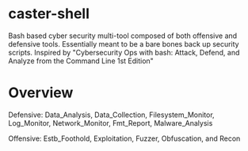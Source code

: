 # caster-shell
Bash based cyber security multi-tool composed of both offensive and defensive tools. Essentially meant to be a bare bones back up security scripts. Inspired by "Cybersecurity Ops with bash: Attack, Defend, and Analyze from the Command Line 1st Edition"

# Overview
Defensive: Data_Analysis, Data_Collection, Filesystem_Monitor, Log_Monitor, Network_Monitor, Fmt_Report, Malware_Analysis 

Offensive: Estb_Foothold, Exploitation, Fuzzer, Obfuscation, and Recon

